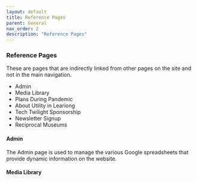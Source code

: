 ```yaml
---
layout: default
title: Reference Pages
parent: General
nav_order: 2
description: "Reference Pages"
---
```


### Reference Pages

These are pages that are indirectly linked from other pages on the site and not in the main navigation. 

- Admin
- Media Library
- Plans During Pandemic
- About Utility in Leariong
- Tech Twilight Sponsorship
- Newsletter Signup
- Reciprocal Museums

#### Admin
The Admin page is used to manage the various Google spreadsheets that provide dynamic information on the website. 

#### Media Library
